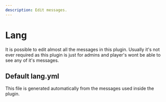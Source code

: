 ```yaml
---
description: Edit messages.
---
```


# Lang

It is possible to edit almost all the messages in this plugin. Usually it's not ever required as this plugin is just for admins and player's wont be able to see any of it's messages.

## Default lang.yml

This file is generated automatically from the messages used inside the plugin.
